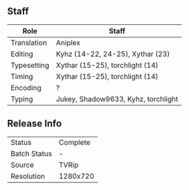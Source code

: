 ## Staff

| Role        | Staff                               |
|-------------|-------------------------------------|
| Translation | Aniplex                             |
| Editing     | Kyhz (14-22, 24-25), Xythar (23)    |
| Typesetting | Xythar (15-25), torchlight (14)     |
| Timing      | Xythar (15-25), torchlight (14)     |
| Encoding    | ?                                   |
| Typing      | Jukey, Shadow9633, Kyhz, torchlight | 

## Release Info

|              |          |
|--------------|----------|
| Status       | Complete |
| Batch Status | -        |
| Source       | TVRip    |
| Resolution   | 1280x720 |

